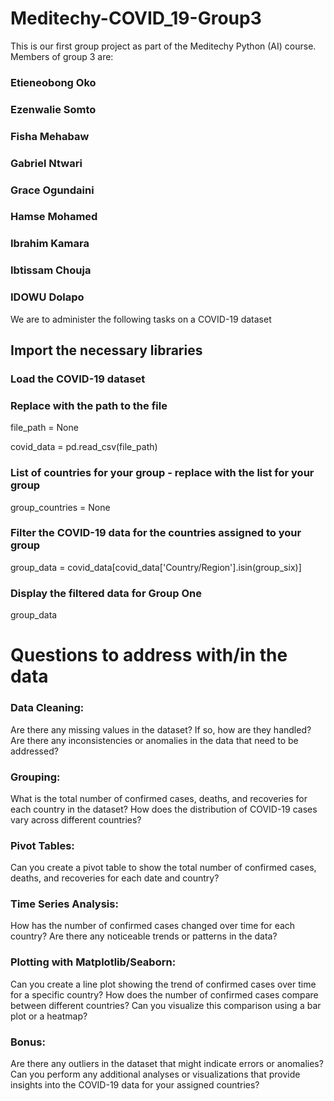 # Meditechy-COVID_19-Group3
This is our first group project as part of the Meditechy Python (AI) course. Members of group 3 are:
### Etieneobong Oko 
### Ezenwalie Somto 
### Fisha Mehabaw 
### Gabriel Ntwari
### Grace Ogundaini 
### Hamse Mohamed 
### Ibrahim Kamara  
### Ibtissam Chouja
### IDOWU Dolapo

We are to administer the following tasks on a COVID-19 dataset 


## Import the necessary libraries 

### Load the COVID-19 dataset
### Replace with the path to the file
file_path = None 

covid_data = pd.read_csv(file_path)

### List of countries for your group - replace with the list for your group
group_countries = None

### Filter the COVID-19 data for the countries assigned to your group
group_data = covid_data[covid_data['Country/Region'].isin(group_six)]

### Display the filtered data for Group One
group_data


# Questions to address with/in the data


### Data Cleaning:
Are there any missing values in the dataset? If so, how are they handled?
Are there any inconsistencies or anomalies in the data that need to be addressed?


### Grouping:
What is the total number of confirmed cases, deaths, and recoveries for each country in the dataset?
How does the distribution of COVID-19 cases vary across different countries?

### Pivot Tables:
Can you create a pivot table to show the total number of confirmed cases, deaths, and recoveries for each date and country?
### Time Series Analysis:
How has the number of confirmed cases changed over time for each country?
Are there any noticeable trends or patterns in the data?
### Plotting with Matplotlib/Seaborn:
Can you create a line plot showing the trend of confirmed cases over time for a specific country?
How does the number of confirmed cases compare between different countries? Can you visualize this comparison using a bar plot or a heatmap?
### Bonus:
Are there any outliers in the dataset that might indicate errors or anomalies?
Can you perform any additional analyses or visualizations that provide insights into the COVID-19 data for your assigned countries?


